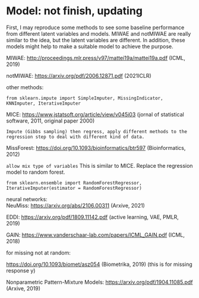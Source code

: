 # Model: not finish, updating
 First, I may reproduce some methods to see some baseline performance from different latent variables and models. 
 MIWAE and notMIWAE are really similar to the idea, but the latent variables are different.
 In addition, these models might help to make a suitable model to achieve the purpose. 

 MIWAE: http://proceedings.mlr.press/v97/mattei19a/mattei19a.pdf (ICML, 2019)

 notMIWAE: https://arxiv.org/pdf/2006.12871.pdf (2021ICLR)


 other methods:

 `from sklearn.impute import SimpleImputer, MissingIndicator, KNNImputer, IterativeImputer`

  MICE: https://www.jstatsoft.org/article/view/v045i03 (jornal of statistical software, 2011, original paper 2000)

 `Impute (Gibbs sampling) then regress, apply different methods to the regression step to deal with different kind of data.`

 MissForest: https://doi.org/10.1093/bioinformatics/btr597 (Bioinformatics, 2012)

 `allow mix type of variables` This is similar to MICE. Replace the regression model to random forest. 

 `from sklearn.ensemble import RandomForestRegressor, IterativeImputer(estimator = RandomForestRegressor)`

 neural networks:   
 NeuMiss: https://arxiv.org/abs/2106.00311 (Arxive, 2021)

 EDDI: https://arxiv.org/pdf/1809.11142.pdf (active learning, VAE,  PMLR, 2019)

 GAIN: https://www.vanderschaar-lab.com/papers/ICML_GAIN.pdf (ICML, 2018)

 for missing not at random:

 https://doi.org/10.1093/biomet/asz054 (Biometrika, 2019) (this is for missing response y)

 Nonparametric Pattern-Mixture Models: https://arxiv.org/pdf/1904.11085.pdf (Arxive, 2019)
